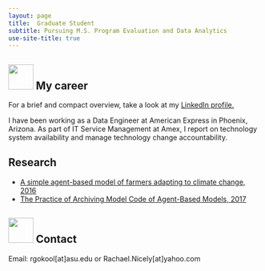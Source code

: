 ```yaml
---
layout: page
title:  Graduate Student
subtitle: Pursuing M.S. Program Evaluation and Data Analytics
use-site-title: true
---
```


## <img src="../img/career.png" height="50px"> My career
For a brief and compact overview, take a look at my [LinkedIn profile.](https://www.linkedin.com/in/rachael-nicely-30132bba/)

I have been working as a Data Engineer at American Express in Phoenix, Arizona. As part of IT Service Management at Amex, I report on technology system availability and manage technology change accountability. 

##  Research
- [A simple agent-based model of farmers adapting to climate change, 2016](https://hdl.handle.net/2286/R.I.37417)
- [The Practice of Archiving Model Code of Agent-Based Models, 2017](https://jasss.soc.surrey.ac.uk/20/1/2.html)

## <img src="../img/contact.png" height="50px"> Contact

Email: rgokool[at]asu.edu or Rachael.Nicely[at]yahoo.com
```

